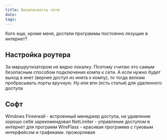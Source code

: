 ```yaml
---
title: Безопасность сети
date:
tags:
---
```


Кого еще, кроме меня, достали программы постоянно лезущие в интернет? 

## Настройка роутера
За маршрутизатором не видно локалку. Поэтому считаю это самым безопасным способом подключения компа к сети. А если нужно будет выход в инет (вернее доступ из инета к компу), то тогда велкам пробрасывать порты вручную. Ну или впн (есть статья) для удаленного доступа

## Софт
Windows Firewwall - встроенный менеджер доступа, на удивление хорошо себя зарекомендовал
NetLimiter - управление доступом в интернет для программ
WireFlass - красивая программа с гуиовым интерфейсом и графиками. прожорливая
